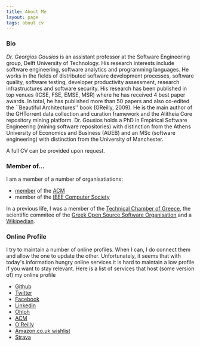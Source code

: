 ```yaml
---
title: About Me
layout: page
tags: about cv
---
```


### Bio

*Dr. Georgios Gousios* is an assistant professor at the Software Engineering
group, Delft University of Technology. His research interests include software
engineering, software analytics and programming languages. He works in the
fields of distributed software development processes, software quality, software
testing, developer productivity assessment, research infrastructures and
software security. His research has been published in top venues (ICSE, FSE,
EMSE, MSR) where he has received 4 best paper awards. In total, he has published
more than 50 papers and also co-edited the ``Beautiful Architectures'' book
(OReilly, 2009). He is the main author of the GHTorrent data collection and
curation framework and the Alitheia Core repository mining platform.  Dr.
Gousios holds a PhD in Empirical Software Engineering (mining software
repositories) with distinction from the Athens University of Economics and
Business (AUEB) and an MSc (software engineering) with distinction from the
University of Manchester.

A full CV can be provided upon request.

### Member of...

I am a member of a number of organisatiations:

* [member](http://portal.acm.org/author_page.cfm?id=81351592431) of the [ACM](http://www.acm.org)
* member of the [IEEE Computer Society](http://www.computer.org)

In a previous life, I was a member of the [Technical Chamber of Greece](http://www.tee.gr), the scientific commitee of the [Greek Open Source Software Organisation](http://ellak.gr/) and a [Wikipedian](http://en.wikipedia.org/wiki/User:Gousiosg).

### Online Profile

I try to maintain a number of online profiles. When I can, I do connect
them and allow the one to update the other. Unfortunately, it seems
that with today's information hungry online services it is hard to
maintain a low profile if you want to stay relevant. Here is a list of
services that host (some version of) my online profile

* [Github](https://github.com/gousiosg)
* [Twitter](http://twitter.com/gousiosg)
* [Facebook](http://www.facebook.com/gousiosg)
* [Linkedin](http://www.linkedin.com/in/georgiosgousios)
* [Ohloh](http://www.ohloh.net/accounts/gousiosg)
* [ACM](http://portal.acm.org/author_page.cfm?id=81351592431)
* [O'Reilly](http://www.oreillynet.com/pub/au/3473)
* [Amazon.co.uk wishlist](http://www.amazon.co.uk/wishlist/2ONAREYL5GL9S)
* [Strava](https://www.strava.com/athletes/14122138)
